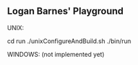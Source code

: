 
Logan Barnes' Playground
------------------------


UNIX:

cd run
./unixConfigureAndBuild.sh
./bin/run<Project>




WINDOWS: (not implemented yet)


